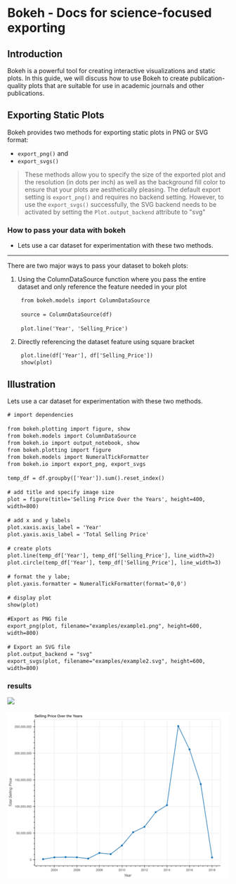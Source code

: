 # Bokeh - Docs for science-focused exporting

## Introduction
Bokeh is a powerful tool for creating interactive visualizations and static plots. In this guide, we will discuss how to use Bokeh to create publication-quality plots that are suitable for use in academic journals and other publications. 

## Exporting Static Plots
Bokeh provides two methods for exporting static plots in PNG or SVG format: 
- `export_png()` and 
- `export_svgs()`

> These methods allow you to specify the size of the exported plot and the resolution (in dots per inch) as well as the background fill color to ensure that your plots are aesthetically pleasing.
The default export setting is `export_png()` and requires no backend setting. However, to use the `export_svgs()` successfully, the SVG backend needs to be activated by setting the 
`Plot.output_backend` attribute to "svg"

### How to pass your data with bokeh
- Lets use a car dataset for experimentation with these two methods.
---------------------------------

There are two major ways to pass your dataset to bokeh plots:
1. Using the ColumnDataSource function where you pass the entire dataset and only reference the feature needed in your plot 
	
		from bokeh.models import ColumnDataSource

		source = ColumnDataSource(df)

		plot.line('Year', 'Selling_Price')

2. Directly referencing the dataset feature using square bracket 

    
	    plot.line(df['Year'], df['Selling_Price'])
	    show(plot)


## Illustration
Lets use a car dataset for experimentation with these two methods.

    # import dependencies

	from bokeh.plotting import figure, show
	from bokeh.models import ColumnDataSource
	from bokeh.io import output_notebook, show
	from bokeh.plotting import figure
	from bokeh.models import NumeralTickFormatter
	from bokeh.io import export_png, export_svgs

	temp_df = df.groupby(['Year']).sum().reset_index()

    # add title and specify image size
	plot = figure(title='Selling Price Over the Years', height=400, width=800)

    # add x and y labels
	plot.xaxis.axis_label = 'Year'
	plot.yaxis.axis_label = 'Total Selling Price'

    # create plots
	plot.line(temp_df['Year'], temp_df['Selling_Price'], line_width=2)
	plot.circle(temp_df['Year'], temp_df['Selling_Price'], line_width=3)

    # format the y labe;
	plot.yaxis.formatter = NumeralTickFormatter(format='0,0')

    # display plot
	show(plot)

    #Export as PNG file
	export_png(plot, filename="examples/example1.png", height=600, width=800)

    # Export an SVG file
    plot.output_backend = "svg"
    export_svgs(plot, filename="examples/example2.svg", height=600, width=800)


### results
![](examples/example1.png)

![](examples/example2.svg)






